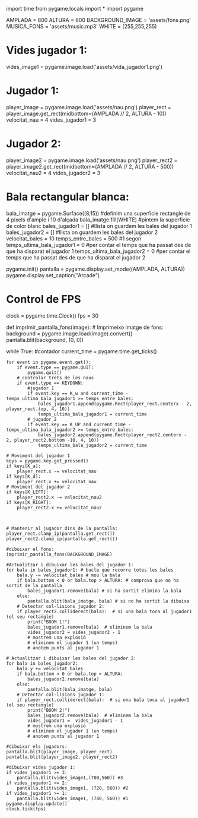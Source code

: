 import time
from pygame.locals import *
import pygame

AMPLADA = 800
ALTURA = 600
BACKGROUND_IMAGE = 'assets/fons.png'
MUSICA_FONS = 'assets/music.mp3'
WHITE = (255,255,255)

# Vides jugador 1:

vides_image1 = pygame.image.load('assets/vida_jugador1.png')


# Jugador 1:
player_image = pygame.image.load('assets/nau.png')
player_rect = player_image.get_rect(midbottom=(AMPLADA // 2, ALTURA - 10))
velocitat_nau = 4
vides_jugador1 = 3

# Jugador 2:
player_image2 = pygame.image.load('assets/nau.png')
player_rect2 = player_image2.get_rect(midbottom=(AMPLADA // 2, ALTURA - 500))
velocitat_nau2 = 4
vides_jugador2 = 3

# Bala rectangular blanca:
bala_imatge = pygame.Surface((8,15)) #definim una superficie rectangle de 4 pixels d'ample i 10 d'alçada
bala_imatge.fill(WHITE) #pintem la superficie de color blanc
bales_jugador1 = [] #llista on guardem les bales del jugador 1
bales_jugador2 = [] #llista on guardem les bales del jugador 2
velocitat_bales = 10
temps_entre_bales = 500 #1 segon
temps_ultima_bala_jugador1 = 0 #per contar el temps que ha passat des de que ha disparat el jugador 1
temps_ultima_bala_jugador2 = 0 #per contar el temps que ha passat des de que ha disparat el jugador 2


pygame.init()
pantalla = pygame.display.set_mode((AMPLADA, ALTURA))
pygame.display.set_caption("Arcade")

# Control de FPS
clock = pygame.time.Clock()
fps = 30

def imprimir_pantalla_fons(image):
    # Imprimeixo imatge de fons:
    background = pygame.image.load(image).convert()
    pantalla.blit(background, (0, 0))

while True:
    #contador
    current_time = pygame.time.get_ticks()

    for event in pygame.event.get():
        if event.type == pygame.QUIT:
            pygame.quit()
        # controlar trets de les naus
        if event.type == KEYDOWN:
            #jugador 1
            if event.key == K_w and current_time - temps_ultima_bala_jugador1 >= temps_entre_bales:
                bales_jugador1.append(pygame.Rect(player_rect.centerx - 2, player_rect.top, 4, 10))
                temps_ultima_bala_jugador1 = current_time
            # jugador 2
            if event.key == K_UP and current_time - temps_ultima_bala_jugador2 >= temps_entre_bales:
                bales_jugador2.append(pygame.Rect(player_rect2.centerx - 2, player_rect2.bottom -10, 4, 10))
                temps_ultima_bala_jugador2 = current_time

    # Moviment del jugador 1
    keys = pygame.key.get_pressed()
    if keys[K_a]:
        player_rect.x -= velocitat_nau
    if keys[K_d]:
        player_rect.x += velocitat_nau
    # Moviment del jugador 2
    if keys[K_LEFT]:
        player_rect2.x -= velocitat_nau2
    if keys[K_RIGHT]:
        player_rect2.x += velocitat_nau2



    # Mantenir al jugador dins de la pantalla:
    player_rect.clamp_ip(pantalla.get_rect())
    player_rect2.clamp_ip(pantalla.get_rect())

    #dibuixar el fons:
    imprimir_pantalla_fons(BACKGROUND_IMAGE)

    #Actualitzar i dibuixar les bales del jugador 1:
    for bala in bales_jugador1: # bucle que recorre totes les bales
        bala.y -= velocitat_bales # mou la bala
        if bala.bottom < 0 or bala.top > ALTURA: # comprova que no ha sortit de la pantalla
            bales_jugador1.remove(bala) # si ha sortit elimina la bala
        else:
            pantalla.blit(bala_imatge, bala) # si no ha sortit la dibuixa
        # Detectar col·lisions jugador 2:
        if player_rect2.colliderect(bala):  # si una bala toca al jugador1 (el seu rectangle)
            print("BOOM 1!")
            bales_jugador1.remove(bala)  # eliminem la bala
            vides_jugador2 = vides_jugador2 - 1
            # mostrem una explosió
            # eliminem el jugador 1 (un temps)
            # anotem punts al jugador 1

    # Actualitzar i dibuixar les bales del jugador 2:
    for bala in bales_jugador2:
        bala.y += velocitat_bales
        if bala.bottom < 0 or bala.top > ALTURA:
            bales_jugador2.remove(bala)
        else:
            pantalla.blit(bala_imatge, bala)
        # Detectar col·lisions jugador 1:
        if player_rect.colliderect(bala):  # si una bala toca al jugador1 (el seu rectangle)
            print("BOOM 2!")
            bales_jugador2.remove(bala)  # eliminem la bala
            vides_jugador1 =  vides_jugador1 - 1
            # mostrem una explosió
            # eliminem el jugador 1 (un temps)
            # anotem punts al jugador 1

    #dibuixar els jugadors:
    pantalla.blit(player_image, player_rect)
    pantalla.blit(player_image2, player_rect2)

    #dibuixar vides jugador 1:
    if vides_jugador1 >= 3:
        pantalla.blit(vides_image1,(700,560)) #3
    if vides_jugador1 >= 2:
        pantalla.blit(vides_image1, (720, 560)) #2
    if vides_jugador1 >= 1:
        pantalla.blit(vides_image1, (740, 560)) #1
    pygame.display.update()
    clock.tick(fps)
